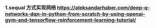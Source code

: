 ### 1.sequal 方式实现网络 https://aleksandarhaber.com/deep-q-networks-dqn-in-python-from-scratch-by-using-openai-gym-and-tensorflow-reinforcement-learning-tutorial/
